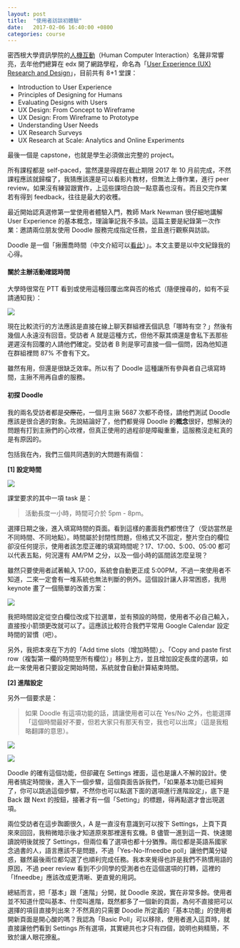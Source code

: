 ```yaml
---
layout: post
title:  "使用者訪談初體驗"
date:   2017-02-06 16:40:00 +0800
categories: course
---
```


密西根大學資訊學院的[人機互動](https://www.si.umich.edu/academics/msi/human-computer-interaction-hci)（Human Computer Interaction）名聲非常響亮，去年他們總算在 edx 開了網路學程，命名為「[User Experience (UX) Research and Design](https://www.edx.org/micromasters/michiganx-user-experience-ux-research-and-design)」，目前共有 8+1 堂課：

* Introduction to User Experience
* Principles of Designing for Humans
* Evaluating Designs with Users
* UX Design: From Concept to Wireframe
* UX Design: From Wireframe to Prototype
* Understanding User Needs
* UX Research Surveys
* UX Research at Scale: Analytics and Online Experiments

最後一個是 capstone，也就是學生必須做出完整的 project。

所有課程都是 self-paced，當然還是得趕在截止期限 2017 年 10 月前完成，不然課程應該就歸檔了，我猜應該還是可以看影片教材，但無法上傳作業，進行 peer review。如果沒有練習跟實作，上這些課坦白說一點意義也沒有。而且交完作業若有得到 feedback，往往是最大的收穫。

最近開始認真選修第一堂使用者體驗入門，教師 Mark Newman 很仔細地講解 User Experience 的基本概念，理論筆記我不多談。這篇主要是紀錄第一次作業：邀請兩位朋友使用 Doodle 服務完成指定任務，並且進行觀察與訪談。

Doodle 是一個「揪團喬時間（中文介紹可以[看此](https://free.com.tw/doodle/)）」。本文主要是以中文紀錄我的心得。

#### 關於主辦活動確認時間

大學時很常在 PTT 看到或使用這種回覆出席與否的格式（隨便搜尋的，如有不妥請通知我）：

![](http://i.imgur.com/bOAzQGc.png)

現在比較流行的方法應該是直接在線上聊天群組裡丟個訊息「哪時有空？」然後有幾個人永遠沒有回音。受訪者 A 就是這種方式，但他不厭其煩還是會私下丟那些遲遲沒有回覆的人請他們確定。受訪者 B 則是寧可直接一個一個問，因為他知道在群組裡問 87% 不會有下文。

雖然有用，但還是很缺乏效率。所以有了 Doodle 這種讓所有參與者自己填寫時間，主揪不用再自虐的服務。

#### 初探 Doodle

我的兩名受訪者都是<del>交際花</del>，一個月主揪 5687 次都不奇怪，請他們測試 Doodle 應該是很合適的對象。先說結論好了，他們都覺得 Doodle 的<b>概念</b>很好，想解決的問題有打到主揪們的心坎裡，但真正使用的過程卻是障礙重重，這服務沒走紅真的是有原因的。

包括我在內，我們三個共同遇到的大問題有兩個：

**[1] 設定時間**

![](http://i.imgur.com/zn8b3XM.png)

課堂要求的其中一項 task 是：

> 活動長度一小時，時間可介於 5pm - 8pm。

選擇日期之後，進入填寫時間的頁面。看到這樣的畫面我們都愣住了（受訪當然是不同時間、不同地點）。時間屬於封閉性問題，但格式又不固定，整片空白的欄位卻沒任何提示，使用者該怎麼正確的填寫時間呢？17、17:00、5:00、05:00 都可以代表五點，何況還有 AM/PM 之分，以及一個小時的區間該怎麼呈現？

雖然只要使用者試著輸入 17:00，系統會自動更正成 5:00PM，不過一來使用者不知道，二來一定會有一堆系統也無法判斷的例外。這個設計讓人非常困惑，我用 keynote 畫了一個簡單的改善方案：

![](http://i.imgur.com/UK4ItU4.png)

我把時間設定從空白欄位改成下拉選單，並有預設的時間，使用者不必自己輸入，直接按小箭頭更改就可以了。這應該比較符合我們平常用 Google Calendar 設定時間的習慣（吧）。

另外，我把本來在下方的「Add time slots（增加時間）」、「Copy and paste first row（複製第一欄的時間至所有欄位）」移到上方，並且增加設定長度的選項，如此一來使用者只要設定開始時間，系統就會自動計算結束時間。

**[2] 進階設定**

另外一個要求是：

> 如果 Doodle 有這項功能的話，請讓使用者可以在 Yes/No 之外，也能選擇「這個時間最好不要，但若大家只有那天有空，我也可以出席」（這是我粗略翻譯的意思）。

![](http://i.imgur.com/Xro5swq.png)

![](http://i.imgur.com/R8YD9e8.png)

Doodle 的確有這個功能，但卻藏在 Settings 裡面，這也是讓人不解的設計。使用者搞定時間後，進入下一個步驟，這個頁面告訴我們，「如果基本功能已經夠了，你可以跳過這個步驟，不然你也可以點選下面的選項進行進階設定」，底下是 Back 跟 Next 的按鈕，接著才有一個「Setting」的標題，得再點選才會出現選項。

兩位受訪者在這步踟躕很久，A 是一直沒有意識到可以按下 Settings，上頁下頁來來回回，我稍微暗示後才知道原來那裡還有玄機。B 儘管一進到這一頁、快速閱讀說明後就按了 Settings，但兩位看了選項也都十分猶豫。兩位都是英語系國家念過書的人，語言應該不是問題，不過「Yes-No-Ifneedbe poll」讓他們萬分疑惑，雖然最後兩位都勾選了也順利完成任務。我本來覺得也許是我們不熟慣用語的原因，不過 peer review 看到不少同學的受測者也在這個選項的打轉，這裡的「Ifneedbe」應該改成更清晰、更直覺的用詞。

總結而言，把「基本」跟「進階」分開，就 Doodle 來說，實在非常多餘。使用者並不知道什麼叫基本、什麼叫進階，既然都多了一個新的頁面，為何不直接把可以選擇的項目直接列出來？不然真的只需要 Doodle 所定義的「基本功能」的使用者開新頁面是開心酸的嗎？我認為「Basic Poll」可以移除，使用者進入這頁時，就直接讓他們看到 Settings 所有選項，其實總共也才只有四個，說明也夠精簡，不致於讓人眼花撩亂。